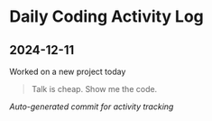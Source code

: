 # Daily Coding Activity Log

## 2024-12-11

Worked on a new project today

> Talk is cheap. Show me the code.

*Auto-generated commit for activity tracking*
